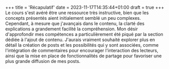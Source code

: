 +++
title = 'Récapulatif'
date = 2023-11-17T14:35:44+01:00
draft = true
+++
 Le cours s'est avéré être une ressource très instructive, bien que les concepts présentés aient initialement semblé un peu complexes. Cependant, à mesure que j'avançais dans le contenu, la clarté des explications a grandement facilité la compréhension. Mon désir d'approfondir mes compétences a particulièrement été piqué par la section dédiée à l'ajout de contenu. J'aurais vraiment souhaité explorer plus en détail la création de posts et les possibilités qui y sont associées, comme l'intégration de commentaires pour encourager l'interaction des lecteurs, ainsi que la mise en place de fonctionnalités de partage pour favoriser une plus grande diffusion de mes posts.
